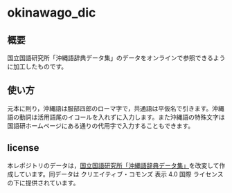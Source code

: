 # okinawago_dic

## 概要

国立国語研究所「沖縄語辞典データ集」のデータをオンラインで参照できるように加工したものです。

## 使い方

元本に則り，沖縄語は服部四郎のローマ字で，共通語は平仮名で引きます。沖縄語の動詞は活用語尾のイコールを入れずに入力します。また沖縄語の特殊文字は国語研ホームページにある通りの代用字で入力することもできます。

## license

本レポジトリのデータは，[国立国語研究所「沖縄語辞典データ集」](https://mmsrv.ninjal.ac.jp/okinawago/)を改変して作成しています。同データは クリエイティブ・コモンズ 表示 4.0 国際 ライセンスの下に提供されています。